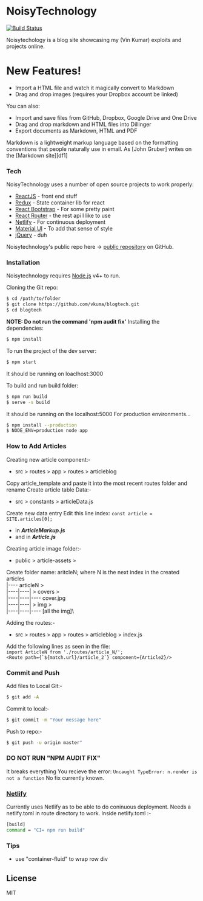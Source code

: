 # NoisyTechnology

[![Build Status](https://travis-ci.org/joemccann/dillinger.svg?branch=master)](https://github.com/vkuma/blogtech)

Noisytechology is a blog site showcasing my (Vin Kumar) exploits and projects online.

# New Features!

  - Import a HTML file and watch it magically convert to Markdown
  - Drag and drop images (requires your Dropbox account be linked)


You can also:
  - Import and save files from GitHub, Dropbox, Google Drive and One Drive
  - Drag and drop markdown and HTML files into Dillinger
  - Export documents as Markdown, HTML and PDF

Markdown is a lightweight markup language based on the formatting conventions that people naturally use in email.  As [John Gruber] writes on the [Markdown site][df1]

### Tech

NoisyTechnology uses a number of open source projects to work properly:

* [ReactJS](https://reactjs.org/) - front end stuff
* [Redux](https://redux.js.org/) - State container lib for react
* [React Bootstrap](https://react-bootstrap.github.io/) - For some pretty paint
* [React Router](https://reactrouter.com/) - the rest api I like to use
* [Netlify](https://www.netlify.com/) - For continuous deployment 
* [Material UI](https://material-ui.com/) - To add that sense of style
* [jQuery](https://jquery.com/) - duh

Noisytechnology's public repo here -> [public repository](https://github.com/vkuma/blogtech)
on GitHub.

### Installation

Noisytechnology requires [Node.js](https://nodejs.org/) v4+ to run.

Cloning the Git repo:
```sh
$ cd /path/to/folder
$ git clone https://github.com/vkuma/blogtech.git
$ cd blogtech
```
**NOTE: Do not run the command 'npm audit fix'**
Installing the dependencies:
```sh
$ npm install
```

To run the project of the dev server:
```sh
$ npm start
```
It should be running on loaclhost:3000

To build and run build folder:
```sh
$ npm run build
$ serve -s build
```
It should be running on the localhost:5000
For production environments...

```sh
$ npm install --production
$ NODE_ENV=production node app
```

### How to Add Articles
Creating new article component:-
 - src > routes > app > routes > articleblog

Copy article_template and paste it into the most recent routes folder and rename
Create article table Data:-
 - src > constants > articleData.js

Create new data entry
Edit this line index: `const article = SITE.articles[0];`
 - in _**ArticleMarkup.js**_
 - and in _**Article.js**_
 
Creating article image folder:-
 - public > article-assets > 

Create folder name: aritcleN; where N is the next index in the created articles\
|---- articleN >\
|----|----| > covers >\
|----|----|---- cover.jpg\
|----|----| > img >\
|----|----|---- [all the img]\

Adding the routes:-
 - src > routes > app > routes > articleblog > index.js

Add the following lines as seen in the file:\
``import ArticleN from './routes/article_N/';``\
``<Route path={`${match.url}/article_2`} component={Article2}/>``

### Commit and Push
Add files to Local Git:-
```sh
$ git add -A
```
Commit to local:-
```sh
$ git commit -m "Your message here"
```
Push to repo:-
```sh
$ git push -u origin master"
```

### DO NOT RUN "NPM AUDIT FIX"
It breaks everything
You recieve the error: `Uncaught TypeError: n.render is not a function`
No fix currently known.

### [Netlify](https://www.netlify.com/)
Currently uses Netlify as to be able to do coninuous deployment.
Needs a netlify.toml in route directory to work.
Inside netlify.toml :-
```sh
[build]
command = "CI= npm run build"
```

### Tips
 - use "container-fluid" to wrap row div




License
----

MIT



